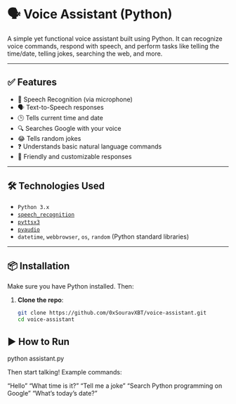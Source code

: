 # 🗣️ Voice Assistant (Python)

A simple yet functional voice assistant built using Python. It can recognize voice commands, respond with speech, and perform tasks like telling the time/date, telling jokes, searching the web, and more.

---

## ✅ Features

- 🎤 Speech Recognition (via microphone)
- 🗣️ Text-to-Speech responses
- 🕒 Tells current time and date
- 🔍 Searches Google with your voice
- 😂 Tells random jokes
- ❓ Understands basic natural language commands
- 💬 Friendly and customizable responses

---

## 🛠️ Technologies Used

- `Python 3.x`
- [`speech_recognition`](https://pypi.org/project/SpeechRecognition/)
- [`pyttsx3`](https://pypi.org/project/pyttsx3/)
- [`pyaudio`](https://pypi.org/project/PyAudio/)
- `datetime`, `webbrowser`, `os`, `random` (Python standard libraries)

---

## 📦 Installation

Make sure you have Python installed. Then:

1. **Clone the repo**:
   ```bash
   git clone https://github.com/0xSouravXBT/voice-assistant.git
   cd voice-assistant

## ▶️ How to Run

python assistant.py

Then start talking! Example commands:

“Hello”
“What time is it?”
“Tell me a joke”
“Search Python programming on Google”
“What’s today’s date?”
